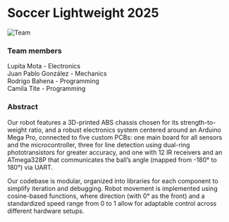 # Soccer Lightweight 2025
![Team](Soccer_team.png)

### Team members
Lupita Mota - Electronics  
Juan Pablo González - Mechanics  
Rodrigo Bahena - Programming  
Camila Tite - Programming  

### Abstract
Our robot features a 3D-printed ABS chassis chosen for its strength-to-weight ratio, and a robust electronics system centered around an Arduino Mega Pro, connected to five custom PCBs: one main board for all sensors and the microcontroller, three for line detection using dual-ring phototransistors for greater accuracy, and one with 12 IR receivers and an ATmega328P that communicates the ball’s angle (mapped from -180° to 180°) via UART. 
 
 Our codebase is modular, organized into libraries for each component to simplify iteration and debugging. Robot movement is implemented using cosine-based functions, where direction (with 0° as the front) and a standardized speed range from 0 to 1 allow for adaptable control across different hardware setups.